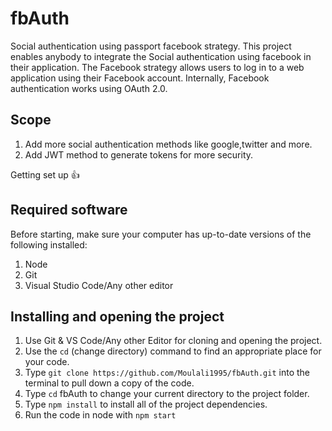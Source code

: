 # fbAuth
Social authentication using passport facebook strategy. 
This project enables anybody to integrate the Social authentication using facebook in their application.
The Facebook strategy allows users to log in to a web application using their Facebook account. Internally, Facebook authentication works using OAuth 2.0.

## Scope
1. Add more social authentication methods like google,twitter and more.
2. Add JWT method to generate tokens for more security.

Getting set up :+1:
## Required software
Before starting, make sure your computer has up-to-date versions of the following installed:
1. Node
2. Git
3. Visual Studio Code/Any other editor

## Installing and opening the project
1. Use Git & VS Code/Any other Editor for cloning and opening the project.
2. Use the `cd` (change directory) command to find an appropriate place for your code.
3. Type `git clone https://github.com/Moulali1995/fbAuth.git` into the terminal to pull down a copy of the code.
4. Type `cd` fbAuth to change your current directory to the project folder.
5. Type `npm install` to install all of the project dependencies.
6. Run the code in node with `npm start`


